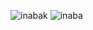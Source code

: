 ![inabak](https://github.com/user-attachments/assets/97b69a1b-de60-43ef-833a-ff6da91ae540)
![inaba](https://github.com/user-attachments/assets/d4fad8e4-fc24-42fc-a74d-8c358f905417)

